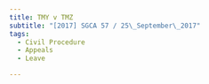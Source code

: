 ```yaml
---
title: TMY v TMZ 
subtitle: "[2017] SGCA 57 / 25\_September\_2017"
tags:
  - Civil Procedure
  - Appeals
  - Leave

---
```


